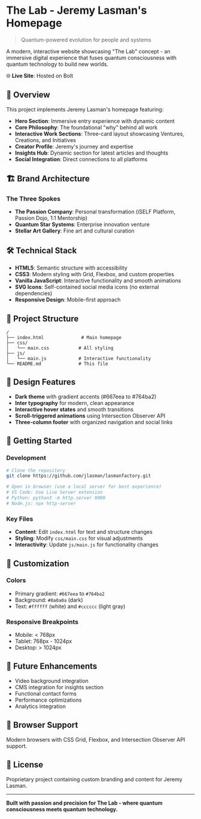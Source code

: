 # The Lab - Jeremy Lasman's Homepage

> Quantum-powered evolution for people and systems

A modern, interactive website showcasing "The Lab" concept - an immersive digital experience that fuses quantum consciousness with quantum technology to build new worlds.

🌐 **Live Site**: Hosted on Bolt

## 🚀 Overview

This project implements Jeremy Lasman's homepage featuring:

- **Hero Section**: Immersive entry experience with dynamic content
- **Core Philosophy**: The foundational "why" behind all work
- **Interactive Work Sections**: Three-card layout showcasing Ventures, Creations, and Initiatives
- **Creator Profile**: Jeremy's journey and expertise
- **Insights Hub**: Dynamic section for latest articles and thoughts
- **Social Integration**: Direct connections to all platforms

## 🏗️ Brand Architecture

### The Three Spokes
- **The Passion Company**: Personal transformation (iSELF Platform, Passion Dojo, 1:1 Mentorship)
- **Quantum Star Systems**: Enterprise innovation venture
- **Stellar Art Gallery**: Fine art and cultural curation

## 🛠️ Technical Stack

- **HTML5**: Semantic structure with accessibility
- **CSS3**: Modern styling with Grid, Flexbox, and custom properties
- **Vanilla JavaScript**: Interactive functionality and smooth animations
- **SVG Icons**: Self-contained social media icons (no external dependencies)
- **Responsive Design**: Mobile-first approach

## 📁 Project Structure

```
/
├── index.html              # Main homepage
├── css/
│   └── main.css           # All styling
├── js/
│   └── main.js            # Interactive functionality
└── README.md              # This file
```

## 🎨 Design Features

- **Dark theme** with gradient accents (#667eea to #764ba2)
- **Inter typography** for modern, clean appearance
- **Interactive hover states** and smooth transitions
- **Scroll-triggered animations** using Intersection Observer API
- **Three-column footer** with organized navigation and social links

## 🚀 Getting Started

### Development
```bash
# Clone the repository
git clone https://github.com/jlasman/lasmanfactory.git

# Open in browser (use a local server for best experience)
# VS Code: Use Live Server extension
# Python: python3 -m http.server 8000
# Node.js: npx http-server
```

### Key Files
- **Content**: Edit `index.html` for text and structure changes
- **Styling**: Modify `css/main.css` for visual adjustments
- **Interactivity**: Update `js/main.js` for functionality changes

## 🔧 Customization

### Colors
- Primary gradient: `#667eea` to `#764ba2`
- Background: `#0a0a0a` (dark)
- Text: `#ffffff` (white) and `#cccccc` (light gray)

### Responsive Breakpoints
- Mobile: < 768px
- Tablet: 768px - 1024px  
- Desktop: > 1024px

## 🎯 Future Enhancements

- Video background integration
- CMS integration for insights section
- Functional contact forms
- Performance optimizations
- Analytics integration

## 📱 Browser Support

Modern browsers with CSS Grid, Flexbox, and Intersection Observer API support.

## 📄 License

Proprietary project containing custom branding and content for Jeremy Lasman.

---

**Built with passion and precision for The Lab - where quantum consciousness meets quantum technology.**
